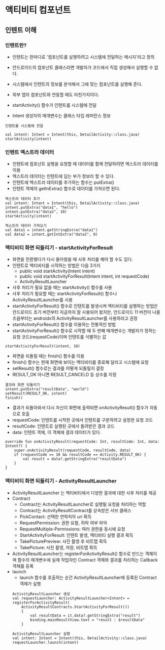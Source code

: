 # 액티비티 컴포넌트
## 인텐트 이해
### 인텐트란?
* 인텐트는 한마디로 '컴포넌트를 실행하려고 시스템에 전달하는 메시지'라고 정의
* 안드로이드의 컴포넌트 클래스라면 개발자가 코드에서 직접 생성해서 실행할 수 없다.
* 시스템에서 인텐트의 정보를 분석해서 그에 맞는 컴포넌트를 실행해 준다.
* 외부 앱의 컴포넌트와 연동할 때도 마찬가지이다.

* startActivity() 함수가 인텐트를 시스템에 전달
* Intent 생성자의 매개변수는 클래스 타입 래퍼런스 정보
```
인텐트를 시스템에 전달

val intent: Intent = Intent(this, DetailActivity::class.java)
startActivity(intent)
```

### 인텐트 엑스트라 데이터
* 인텐트에 컴포넌트 실행을 요청할 때 데이터를 함께 전달하려면 엑스트라 데이터를 이용
* 엑스트라 데이터는 인텐트에 담는 부가 정보라 할 수 있다.
* 인텐트에 엑스트라 데이터를 추가하는 함수는 putExtra()
* 인텐트 객체의 getInExtra() 함수로 데이터를 가져오면 된다.
```
엑스트라 데이터 추가
val intent: Intent = Intent(this, DetailActivity::class.java)
intent.putExtra("data1", "hello")
intent.putExtra("data2", 10)
startActivity(intent)
```
```
엑스트라 데이터 가져오기
val data1 = intent.getStringExtra("data1")
val data2 = intent.getIntExtra("data2", 0)
```

### 액티비티 화면 되돌리기 - startActivityForResult
* 화면을 전환했다가 다시 돌아왔을 때 사후 처리를 해야 할 수도 있다.
* 인텐트로 액티비티를 시작하는 방법은 다음 3가지
    * public void startActivity(Intent intent)
    * public void startActivityForResult(Intent intent, int requestCode)
    * ActivityResultLauncher
* 사후 처리가 필요 없을 때는 startActivity() 함수를 사용
* 사후 처리가 필요할 때는 startActivityForResult() 함수나 ActivityResultLauncher를 사용
* startActivityForResult() 함수로 인텐트를 발생시켜 액티비티를 실행하는 방법은 안드로이드 초기 버전부터 지금까지 잘 사용되어 왔지만, 안드로이드 11 버전이 나올 즈음부터는 androidx의 ActivityResultLauncher를 사용하라고 권장
* startActivityForResult() 함수를 이용하는 전통적인 방법
* startActivityForResult() 함수로 시작할 때 두 번째 매개변수는 개발자가 정하는 요청 코드(requestCode)이며 인텐트를 식별하는 값
```
startActivityForResult(intent, 10)
```
* 화면을 되돌릴 때는 finish() 함수를 이용
* finish() 함수는 현재 화면에 보이는 액티비티를 종료해 달라고 시스템에 요청
* setResult() 함수로는 결과를 어떻게 되돌릴지 결정
* RESULT_OK 아니면 RESULT_CANCELD 등 상수를 지정
```
결과와 화면 되돌리기
intent.putExtra("resultData", "world")
setResult(RESULT_OK, intent)
finish()
```
* 결과가 되돌아와서 다시 자신이 화면에 출력되면 onActivityResult() 함수가 자동으로 호출
* requestCode: 인텐트를 시작한 곳에서 인텐트를 구분하려고 설정한 요청 코드
* resultCode: 인텐트로 실행된 곳에서 돌려받은 결과 코드
* data: 인텐트 객체, 이 객체에 결과 데이터가 있다.
```
override fun onActivityResult(requestCode: Int, resultCode: Int, data: Intent?) {
    super.onActivityResult(requestCode, resultCode, data)
    if (requestCode == 10 && resultCode == Activity.RESULT_OK) {
        val result = data?.getStringExtra("resultData")
    }
}
```

### 액티비티 화면 되돌리기 - ActivityResultLauncher
* ActivityResultLauncher 는 액티비티에서 다양한 결과에 대한 사후 처리를 제공
* Contract
    * Contract는 ActivityResultLauncher로 실행될 요청을 처리하는 역할
    * Contract는 ActivityResultContract를 상속받은 서브 클래스
    * PickContact: 선택한 연락처의 uri 획득
    * RequestPermission: 권한 요철, 허락 여부 파악
    * RequestMultiple-Permissions: 여러 권한을 동시에 요청
    * StartActivityForResult: 인텐트 발생, 액티비티 실행 결과 획득
    * TakePicturePreview: 사진 촬영 후 비트맵 획득
    * TakePicture: 사진 촬영, 저장, 비트맵 획득
* ActivityResultLauncher는 registerForActivityResult() 함수로 만드는 객체이며 함수의 매개변수에 실제 작업자인 Contract 객체와 결과를 처리하는 Callback 객체를 등록
* launch
    * launch 함수를 호출하는 순간 ActivityResultLauncher에 등록된 Contract 객체가 실행
    ```
    ActivityResultLauncher 생성
    val requestLauncher: ActivityResultLauncher<Intent> = registerForActivityResult(
        ActivityResultContracts.StartActivityForResult())
        {
            val resultData = it.data?.getStringExtra("result")
            binding.mainResultView.text = "result : $resultData"
        }
    ```
    ```
    ActivityResultLauncher 실행
    val intent: Intent = Intent(this, DetailActivity::class.java)
    requestLauncher.launch(intent)
    ```
    
